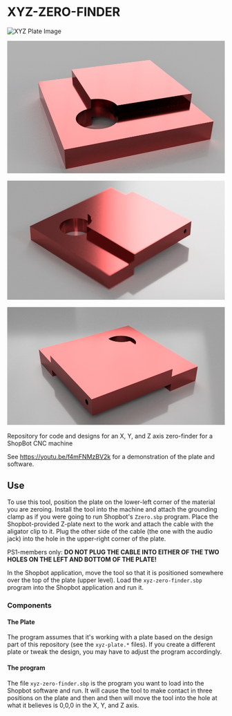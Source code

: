 # XYZ-ZERO-FINDER

![XYZ Plate Image](https://github.com/tachoknight/xyz-zero-finder/blob/master/xyz-plate.png)

![XYZ Plate Render](https://github.com/tachoknight/xyz-zero-finder/blob/master/SEF-2.png)

![XYZ Plate Render](https://github.com/tachoknight/xyz-zero-finder/blob/master/SEF.png)

![XYZ Plate Render](https://github.com/tachoknight/xyz-zero-finder/blob/master/SEF-Back.png)


Repository for code and designs for an X, Y, and Z axis zero-finder for a ShopBot CNC machine

See https://youtu.be/f4mFNMzBV2k for a demonstration of the plate and software.

## Use
To use this tool, position the plate on the lower-left corner of the material you are zeroing. Install the tool into the machine and attach the grounding clamp as if you were going to run Shopbot's `Zzero.sbp` program. Place the Shopbot-provided Z-plate next to the work and attach the cable with the aligator clip to it. Plug the other side of the cable (the one with the audio jack) into the hole in the upper-right corner of the plate. 

PS1-members only: **DO NOT PLUG THE CABLE INTO EITHER OF THE TWO HOLES ON THE LEFT AND BOTTOM OF THE PLATE!**

In the Shopbot application, move the tool so that it is positioned somewhere over the top of the plate (upper level). Load the `xyz-zero-finder.sbp` program into the Shopbot application and run it.

### Components
#### The Plate
The program assumes that it's working with a plate based on the design part of this repository (see the `xyz-plate.*` files). If you create a different plate or tweak the design, you may have to adjust the program accordingly.
#### The program
The file `xyz-zero-finder.sbp` is the program you want to load into the Shopbot software and run. It will cause the tool to make contact in three positions on the plate and then and then will move the tool into the hole at what it believes is 0,0,0 in the X, Y, and Z axis. 

